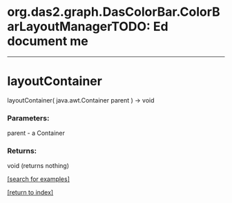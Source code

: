 # org.das2.graph.DasColorBar.ColorBarLayoutManagerTODO: Ed document me
***
<a name="layoutContainer"></a>
# layoutContainer
layoutContainer( java.awt.Container parent ) &rarr; void



### Parameters:
parent - a Container

### Returns:
void (returns nothing)


<a href="https://github.com/autoplot/dev/search?q=layoutContainer&unscoped_q=layoutContainer">[search for examples]</a>

<a href="https://github.com/autoplot/documentation/blob/master/javadoc/index-all.md">[return to index]</a>

